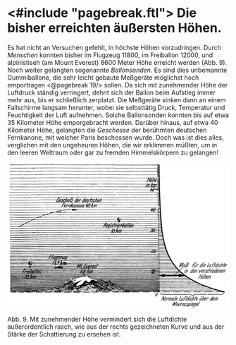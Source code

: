 <#include "pagebreak.ftl">
Die bisher erreichten äußersten Höhen.
======================================

Es hat nicht an Versuchen gefehlt, in höchste Höhen vorzudringen.
Durch *Menschen* konnten bisher im Flugzeug 11800,
im Freiballon 12000, und alpinistiseh (am Mount Everest) 8600
Meter Höhe erreicht werden (Abb. 9). Noch weiter gelangten
sogenannte *Ballonsonden*. Es sind dies unbemannte Gummiballone,
die sehr leicht gebaute Meßgeräte möglichst hoch emportragen
\<@pagebreak 19/> sollen. Da sich mit zunehmender Höhe der Luftdruck
ständig verringert, dehnt sich der Ballon beim Aufstieg immer
mehr aus, bis er schließlich zerplatzt. Die Meßgeräte sinken dann
an einem Fallschirme langsam herunter, wobei sie selbsttätig
Druck, Temperatur und Feuchtigkeit der Luft aufnehmen. Solche
Ballonsonden konnten bis auf etwa 35 Kilometer Höhe emporgebracht
werden. Darüber hinaus, auf etwa 40 Kilometer Höhe,
gelangten die *Geschosse* der berühmten deutschen Fernkanone,
mit welcher Paris beschossen wurde. Doch was ist dies alles,
verglichen mit den ungeheuren Höhen, die wir erklimmen müßten,
um in den leeren Weltraum oder gar zu fremden Himmelskörpern
zu gelangen!

<div class="image"><img alt="Veranschaulichung der bisher erreichten Höhen" src="abb09.png"/>
<p>Abb. 9. Mit zunehmender Höhe vermindert sich die Luftdichte außerordentlich
rasch, wie aus der rechts gezeichneten Kurve und aus der Stärke der Schattierung
zu ersehen ist.</p></div>

